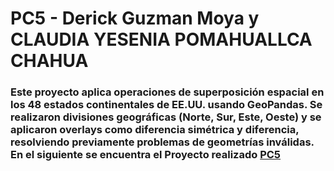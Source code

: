 # PC5 - Derick Guzman Moya y CLAUDIA YESENIA POMAHUALLCA CHAHUA
### Este proyecto aplica operaciones de superposición espacial en los 48 estados continentales de EE.UU. usando GeoPandas. Se realizaron divisiones geográficas (Norte, Sur, Este, Oeste) y se aplicaron overlays como diferencia simétrica y diferencia, resolviendo previamente problemas de geometrías inválidas. En el siguiente se encuentra el Proyecto realizado [PC5](https://derick047.github.io/introgeodf/)
